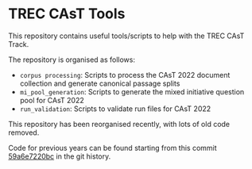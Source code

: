 # TREC CAsT Tools

This repository contains useful tools/scripts to help with the TREC CAsT Track.

The repository is organised as follows:

- `corpus processing`: Scripts to process the CAsT 2022 document collection and generate canonical passage splits
- `mi_pool_generation`: Scripts to generate the mixed initiative question pool for CAsT 2022
- `run_validation`: Scripts to validate run files for CAsT 2022

This repository has been reorganised recently, with lots of old code removed. 

Code for previous years can be found starting from this commit [59a6e7220bc](https://github.com/grill-lab/trec-cast-tools/tree/59a6e7220bcecb60ebfb12a1ba0365f2bbf1db27) in the git history. 